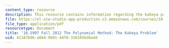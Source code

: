 ```yaml
---
content_type: resource
description: This resource contains information regarding the kakeya problem.
file: https://ol-ocw-studio-app-production.s3.amazonaws.com/courses/18-s997-the-polynomial-method-fall-2012/41187b96a0449b914df8326105bdba4d_MIT18_S997F12_lec33.pdf
file_type: application/pdf
resourcetype: Document
title: '18.S997 Fall 2012 The Polynomial Method: The Kakeya Problem'
uid: 41187b96-a044-9b91-4df8-326105bdba4d
---
```

